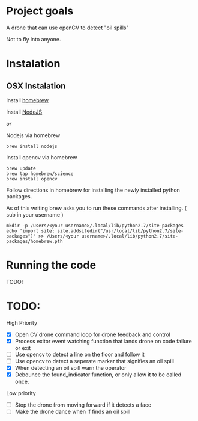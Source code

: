 # Project goals

A drone that can use openCV to detect "oil spills"

Not to fly into anyone.

# Instalation

## OSX Instalation

Install [homebrew](http://brew.sh/)

Install [NodeJS](https://nodejs.org/)

*or*

Nodejs via homebrew

    brew install nodejs

Install opencv via homebrew

    brew update
    brew tap homebrew/science
    brew install opencv

Follow directions in homebrew for installing the newly installed python packages.

As of this writing brew asks you to run these commands after installing. ( sub in your username )

    mkdir -p /Users/<your username>/.local/lib/python2.7/site-packages
    echo 'import site; site.addsitedir("/usr/local/lib/python2.7/site-packages")' >> /Users/<your username>/.local/lib/python2.7/site-packages/homebrew.pth

# Running the code

TODO!

# TODO:

High Priority
- [x] Open CV drone command loop for drone feedback and control
- [x] Process exitor event watching function that lands drone on code failure or exit
- [ ] Use opencv to detect a line on the floor and follow it
- [ ] Use opencv to detect a seperate marker that signifies an oil spill
- [x] When detecting an oil spill warn the operator
- [x] Debounce the found_indicator function, or only allow it to be called once.

Low priority
- [ ] Stop the drone from moving forward if it detects a face
- [ ] Make the drone dance when if finds an oil spill
